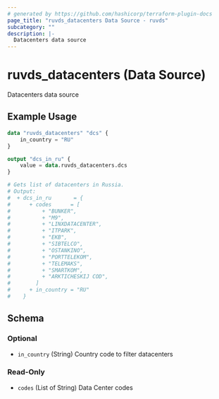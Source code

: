 ```yaml
---
# generated by https://github.com/hashicorp/terraform-plugin-docs
page_title: "ruvds_datacenters Data Source - ruvds"
subcategory: ""
description: |-
  Datacenters data source
---
```


# ruvds_datacenters (Data Source)

Datacenters data source

## Example Usage

```terraform
data "ruvds_datacenters" "dcs" {
    in_country = "RU"
}

output "dcs_in_ru" {
    value = data.ruvds_datacenters.dcs
}

# Gets list of datacenters in Russia.
# Output:
#  + dcs_in_ru       = {
#      + codes      = [
#          + "BUNKER",
#          + "M9",
#          + "LINXDATACENTER",
#          + "ITPARK",
#          + "EKB",
#          + "SIBTELCO",
#          + "OSTANKINO",
#          + "PORTTELEKOM",
#          + "TELEMAKS",
#          + "SMARTKOM",
#          + "ARKTICHESKIJ COD",
#        ]
#      + in_country = "RU"
#    }
```

<!-- schema generated by tfplugindocs -->
## Schema

### Optional

- `in_country` (String) Country code to filter datacenters

### Read-Only

- `codes` (List of String) Data Center codes
